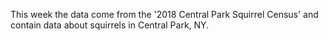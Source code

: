 This week the data come from the '2018 Central Park Squirrel Census' and contain data about squirrels in Central Park, NY. 
